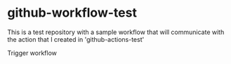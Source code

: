 # github-workflow-test
This is a test repository with a sample workflow that will communicate with the action that I created in 'github-actions-test'

Trigger workflow
